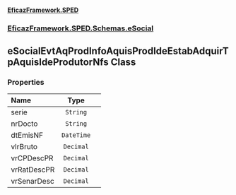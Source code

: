 #### [EficazFramework.SPED](EficazFrameworkSPED.md 'EficazFramework SPED')
### [EficazFramework.SPED.Schemas.eSocial](EficazFramework.SPED.Schemas.eSocial.md 'EficazFramework.SPED.Schemas.eSocial')

## eSocialEvtAqProdInfoAquisProdIdeEstabAdquirTpAquisIdeProdutorNfs Class
### Properties

| Name | Type | |
| :--- | :---: | :--- |
| serie | `String` |  |
| nrDocto | `String` |  |
| dtEmisNF | `DateTime` |  |
| vlrBruto | `Decimal` |  |
| vrCPDescPR | `Decimal` |  |
| vrRatDescPR | `Decimal` |  |
| vrSenarDesc | `Decimal` |  |
